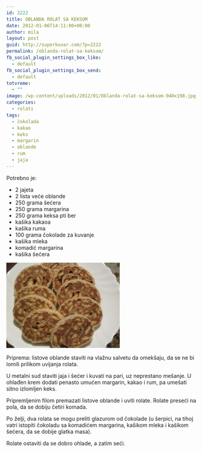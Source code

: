 ```yaml
---
id: 2222
title: OBLANDA ROLAT SA KEKSOM
date: 2012-01-06T14:11:00+00:00
author: mila
layout: post
guid: http://superkuvar.com/?p=2222
permalink: /oblanda-rolat-sa-keksom/
fb_social_plugin_settings_box_like:
  - default
fb_social_plugin_settings_box_send:
  - default
totvreme:
  - ""
image: /wp-content/uploads/2012/01/Oblanda-rolat-sa-keksom-940x198.jpg
categories:
  - rolati
tags:
  - čokolada
  - kakao
  - keks
  - margarin
  - oblande
  - rum
  - jaja
---
```

Potrebno je:

  * 2 jajeta
  * 2 lista veće oblande
  * 250 grama šećera
  * 250 grama margarina
  * 250 grama keksa pti ber
  * kašika kakaoa
  * kašika ruma
  * 100 grama čokolade za kuvanje
  * kašika mleka
  * komadić margarina
  * kašika šećera

<img class="alignnone size-medium wp-image-4584" title="Oblanda rolat sa keksom" src="/wp-content/uploads/2012/01/Oblanda-rolat-sa-keksom-300x225.jpg" alt="" width="300" height="225" /> 

Priprema: listove oblande staviti na vlažnu salvetu da omekšaju, da se ne bi lomili prilikom uvijanja rolata.

U metalni sud staviti jaja i šećer i kuvati na pari, uz neprestano mešanje. U ohlađen krem dodati penasto umućen margarin, kakao i rum, pa umešati sitno izlomljen keks.

Pripremljenim filom premazati listove oblande i uviti rolate. Rolate preseći na pola, da se dobiju četiri komada.

Po želji, dva rolata se mogu preliti glazurom od čokolade (u šerpici, na tihoj vatri istopiti čokoladu sa komadićem margarina, kašikom mleka i kašikom šećera, da se dobije glatka masa).

Rolate ostaviti da se dobro ohlade, a zatim seći.